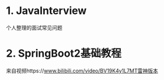 # 1. JavaInterview
 个人整理的面试常见问题

# 2. SpringBoot2基础教程

来自视频https://www.bilibili.com/video/BV19K4y1L7MT雷神版本
